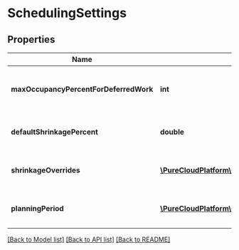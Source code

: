 # SchedulingSettings

## Properties
Name | Type | Description | Notes
------------ | ------------- | ------------- | -------------
**maxOccupancyPercentForDeferredWork** | **int** | Max occupancy percent for deferred work | [optional] 
**defaultShrinkagePercent** | **double** | Default shrinkage percent for scheduling | [optional] 
**shrinkageOverrides** | [**\PureCloudPlatform\Client\V2\Model\ShrinkageOverrides**](ShrinkageOverrides.md) | Shrinkage overrides for scheduling | [optional] 
**planningPeriod** | [**\PureCloudPlatform\Client\V2\Model\PlanningPeriodSettings**](PlanningPeriodSettings.md) | Planning period settings for scheduling | [optional] 

[[Back to Model list]](../README.md#documentation-for-models) [[Back to API list]](../README.md#documentation-for-api-endpoints) [[Back to README]](../README.md)


